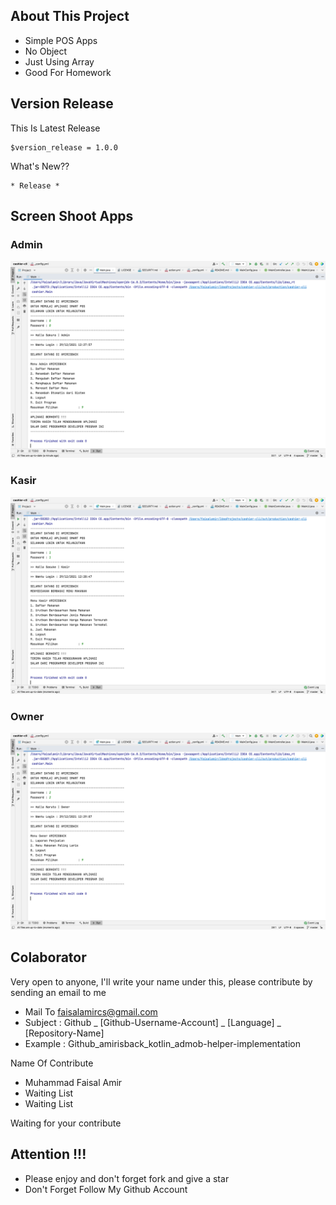 ## About This Project
- Simple POS Apps
- No Object
- Just Using Array
- Good For Homework

## Version Release
This Is Latest Release

    $version_release = 1.0.0

What's New??

    * Release *

## Screen Shoot Apps
### Admin
![ScreenShoot Apps](docs/image/ss_1.png?raw=true)

### Kasir
![ScreenShoot Apps](docs/image/ss_3.png?raw=true)

### Owner
![ScreenShoot Apps](docs/image/ss_2.png?raw=true)

## Colaborator
Very open to anyone, I'll write your name under this, please contribute by sending an email to me

- Mail To faisalamircs@gmail.com
- Subject : Github _ [Github-Username-Account] _ [Language] _ [Repository-Name]
- Example : Github_amirisback_kotlin_admob-helper-implementation

Name Of Contribute
- Muhammad Faisal Amir
- Waiting List
- Waiting List

Waiting for your contribute

## Attention !!!
- Please enjoy and don't forget fork and give a star
- Don't Forget Follow My Github Account
